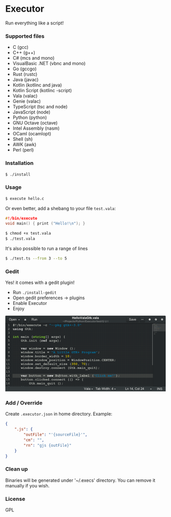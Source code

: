 # Executor
Run everything like a script!

### Supported files
- C	(gcc)
- C++	(g++)
- C#	(mcs and mono)
- VisualBasic .NET   (vbnc and mono)
- Go	(gccgo)
- Rust	(rustc)
- Java	(javac)
- Kotlin    (kotlinc and java)
- Kotlin Script (kotlinc -script)
- Vala	(valac)
- Genie	(valac)
- TypeScript	(tsc and node)
- JavaScript    (node)
- Python    (python)
- GNU Octave    (octave)
- Intel Assembly (nasm)
- OCaml (ocamlopt)
- Shell (sh)
- AWK (awk)
- Perl (perl)

### Installation
```sh
$ ./install
```
### Usage
```sh
$ execute hello.c
```
Or even better, add a shebang to your file
`test.vala`:
```c
#!/bin/execute
void main() { print ("Hello!\n"); }
```
```sh
$ chmod +x test.vala
$ ./test.vala
```
It's also possible to run a range of lines
```sh
$ ./test.ts --from 3 --to 5
```

### Gedit
Yes! it comes with a gedit plugin!

- Run `./install-gedit`
- Open gedit preferences -> plugins
- Enable Executor
- Enjoy 

![screenshot](./screenshot-gedit.png)

### Add / Override
Create `.executor.json` in home directory. Example:
```json
{
    ".js": {
        "outFile": "'{sourceFile}'",
        "cm": "",
        "rn": "gjs {outFile}"
    }
}
```

### Clean up
Binaries will be generated under '~/.execs' directory. You can remove it manually if you wish.

### License
GPL

